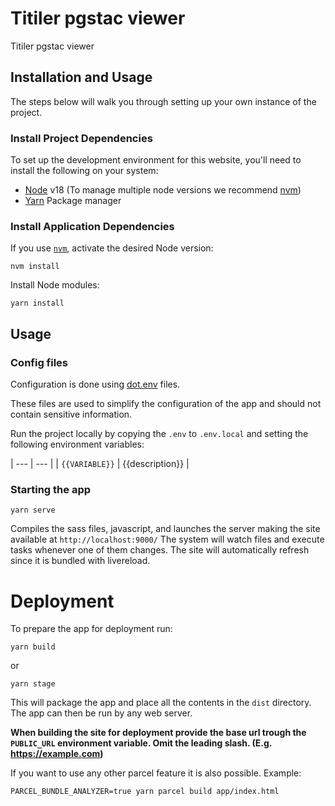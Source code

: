 # Titiler pgstac viewer

Titiler pgstac viewer
## Installation and Usage
The steps below will walk you through setting up your own instance of the project.

### Install Project Dependencies
To set up the development environment for this website, you'll need to install the following on your system:

- [Node](http://nodejs.org/) v18 (To manage multiple node versions we recommend [nvm](https://github.com/creationix/nvm))
- [Yarn](https://yarnpkg.com/) Package manager

### Install Application Dependencies

If you use [`nvm`](https://github.com/creationix/nvm), activate the desired Node version:

```
nvm install
```

Install Node modules:

```
yarn install
```

## Usage

### Config files
Configuration is done using [dot.env](https://parceljs.org/features/node-emulation/#.env-files) files.

These files are used to simplify the configuration of the app and should not contain sensitive information.

Run the project locally by copying the `.env` to `.env.local` and setting the following environment variables:


| --- | --- |
| `{{VARIABLE}}` | {{description}} |

### Starting the app

```
yarn serve
```
Compiles the sass files, javascript, and launches the server making the site available at `http://localhost:9000/`
The system will watch files and execute tasks whenever one of them changes.
The site will automatically refresh since it is bundled with livereload.

# Deployment
To prepare the app for deployment run:

```
yarn build
```
or
```
yarn stage
```
This will package the app and place all the contents in the `dist` directory.
The app can then be run by any web server.

**When building the site for deployment provide the base url trough the `PUBLIC_URL` environment variable. Omit the leading slash. (E.g. https://example.com)**

If you want to use any other parcel feature it is also possible. Example:
```
PARCEL_BUNDLE_ANALYZER=true yarn parcel build app/index.html
```